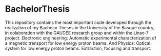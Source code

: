 # BachelorThesis
This repository contains the most important code developed through the realization of my Bachelor Theses in the University of the Basque country, in colaboration with the GAUDEE research group and within the Linac-7 project. Electronic engineering: Automatic experimental  characterization of a magnetic  transport for low energy proton  beams. And Physics: Optical system for low energy proton beams: Extraction, focusing and transport.
